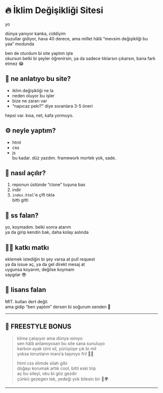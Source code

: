# 🔥 İklim Değişikliği Sitesi

yo

dünya yanıyor kanka, ciddiyim  
buzullar gidiyor, hava 40 derece, ama millet hâlâ “mevsim değişikliği bu yaa” modunda

ben de oturdum bi site yaptım işte  
okursun belki bi şeyler öğrenirsin, ya da sadece tıklarsın çıkarsın, bana fark etmez 😂

## 💭 ne anlatıyo bu site?

- iklim değişikliği ne la
- neden oluyor bu işler
- bize ne zararı var
- “napıcaz peki?” diye soranlara 3-5 öneri

hepsi var. kısa, net, kafa yormuyo.

## ⚙️ neyle yaptım?

- html
- css
- js  
bu kadar. düz yazdım. framework mortek yok, sade.

## 🧠 nasıl açılır?

1. reponun üstünde “clone” tuşuna bas
2. indir
3. `index.html`'e çift tıkla  
bitti gitti

## 📸 ss falan?

yo, koymadım. belki sonra atarım  
ya da girip kendin bak, daha kolay aslında

## 🙋‍♂️ katkı matkı

eklemek istediğin bi şey varsa at pull request  
ya da issue aç, ya da gel direkt mesaj at  
uygunsa koyarım, değilse koymam  
saygılar 😎

## 🪪 lisans falan

MIT. kullan dert değil.  
ama gidip “ben yaptım” dersen bi soğurum senden 🙂

---

## 🎤 FREESTYLE BONUS

> klima çalışıyor ama dünya ısınıyo  
> sen hâlâ anlamıyosan bu site sana sunuluyo  
> karbon ayak izini sil, yürüyüşe çık bi mil  
> yoksa torunların mars’a taşınıyo fril 😮‍💨  
>  
> html css elimde silah gibi  
> doğayı korumak artık cool, bitti eski trip  
> aç bu siteyi, oku bi göz gezdir  
> çünkü gezegen tek, yedeği yok bilesin bir 🤜🌍

---

